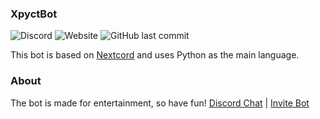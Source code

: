 ### XpyctBot 

![Discord](https://img.shields.io/discord/820223886843052053?label=Discord&logo=Discord) ![Website](https://img.shields.io/website?down_color=red&down_message=offline&logo=replit&up_color=green&up_message=online&url=https%3A%2F%2Fxpyctbot.dima47452.repl.co) ![GitHub last commit](https://img.shields.io/github/last-commit/CreeperXP/creeper_bot?logo=GitHub)

This bot is based on [Nextcord](https://github.com/nextcord/nextcord "Nextcord") and uses Python as the main language.

### About

The bot is made for entertainment, so have fun!
[Discord Chat](http://discord.gg/Wx6JEvUPYC "Discord Chat") | [Invite Bot](https://discord.com/oauth2/authorize?client_id=833720975069282344&scope=bot%20applications.commands "Invie Bot")
